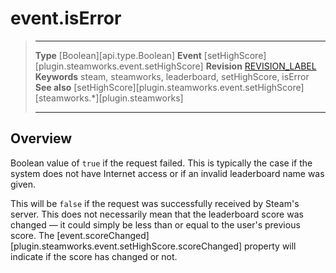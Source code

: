 # event.isError

> --------------------- ------------------------------------------------------------------------------------------
> __Type__              [Boolean][api.type.Boolean]
> __Event__             [setHighScore][plugin.steamworks.event.setHighScore]
> __Revision__          [REVISION_LABEL](REVISION_URL)
> __Keywords__          steam, steamworks, leaderboard, setHighScore, isError
> __See also__          [setHighScore][plugin.steamworks.event.setHighScore]
>                       [steamworks.*][plugin.steamworks]
> --------------------- ------------------------------------------------------------------------------------------

## Overview

Boolean value of `true` if the request failed. This is typically the case if the system does not have Internet access or if an invalid leaderboard name was given.

This will be `false` if the request was successfully received by Steam's server. This does not necessarily mean that the leaderboard score was changed&nbsp;&mdash; it could simply be less than or equal to the user's previous score. The [event.scoreChanged][plugin.steamworks.event.setHighScore.scoreChanged] property will indicate if the score has changed or not.
